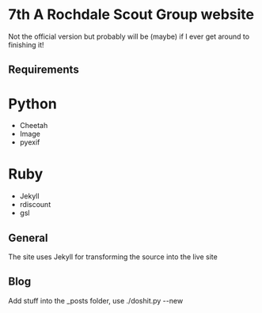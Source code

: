 7th A Rochdale Scout Group website
===================================

Not the official version but probably will be (maybe) if I ever get around to finishing it!

Requirements
------------
# Python
* Cheetah
* Image
* pyexif

# Ruby
* Jekyll
* rdiscount
* gsl

General
-------
The site uses Jekyll for transforming the source into the live site

Blog
------
Add stuff into the _posts folder, use ./doshit.py --new <title> to add a correctly formatted file

Gallery
-------
We build the gallery from the dir structure, some helpful notes are as follows:

## Templates
See the templates/ folder - we use cheetah and a little jekyll

## Albums
By default the album name is the album folder with "_" substituted for " "
If you want to display a different name then add it into << album dir >>/ALBUM_DESCRIPTION

## Images
To add a description to images add stuff into
<< image file >>-DESCRIPTION

To add author info add stuff into
<< image file >>-AUTHOR
